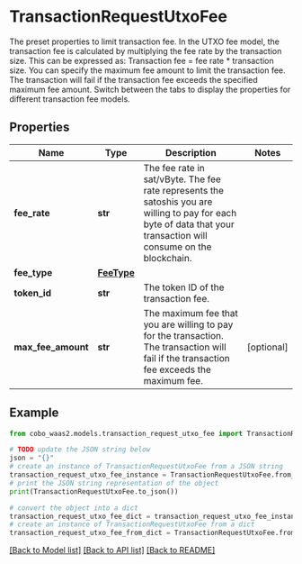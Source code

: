 # TransactionRequestUtxoFee

The preset properties to limit transaction fee.  In the UTXO fee model, the transaction fee is calculated by multiplying the fee rate by the transaction size. This can be expressed as: Transaction fee = fee rate * transaction size.   You can specify the maximum fee amount to limit the transaction fee. The transaction will fail if the transaction fee exceeds the specified maximum fee amount.  Switch between the tabs to display the properties for different transaction fee models. 

## Properties

Name | Type | Description | Notes
------------ | ------------- | ------------- | -------------
**fee_rate** | **str** | The fee rate in sat/vByte. The fee rate represents the satoshis you are willing to pay for each byte of data that your transaction will consume on the blockchain. | 
**fee_type** | [**FeeType**](FeeType.md) |  | 
**token_id** | **str** | The token ID of the transaction fee. | 
**max_fee_amount** | **str** | The maximum fee that you are willing to pay for the transaction. The transaction will fail if the transaction fee exceeds the maximum fee. | [optional] 

## Example

```python
from cobo_waas2.models.transaction_request_utxo_fee import TransactionRequestUtxoFee

# TODO update the JSON string below
json = "{}"
# create an instance of TransactionRequestUtxoFee from a JSON string
transaction_request_utxo_fee_instance = TransactionRequestUtxoFee.from_json(json)
# print the JSON string representation of the object
print(TransactionRequestUtxoFee.to_json())

# convert the object into a dict
transaction_request_utxo_fee_dict = transaction_request_utxo_fee_instance.to_dict()
# create an instance of TransactionRequestUtxoFee from a dict
transaction_request_utxo_fee_from_dict = TransactionRequestUtxoFee.from_dict(transaction_request_utxo_fee_dict)
```
[[Back to Model list]](../README.md#documentation-for-models) [[Back to API list]](../README.md#documentation-for-api-endpoints) [[Back to README]](../README.md)


